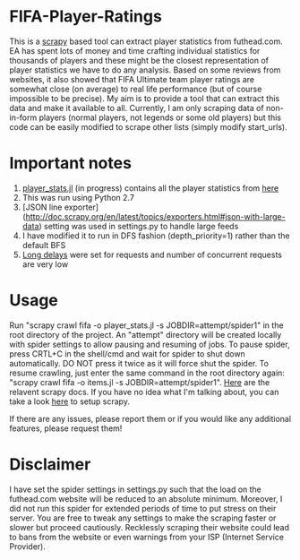 # FIFA-Player-Ratings

This is a [scrapy](https://github.com/scrapy/scrapy) based tool can extract player statistics from futhead.com. EA has spent lots of money and time crafting individual statistics for thousands of players and these might be the closest representation of player statistics we have to do any analysis. Based on some reviews from websites, it also showed that FIFA Ultimate team player ratings are somewhat close (on average) to real life performance (but of course impossible to be precise). My aim is to provide a tool that can extract this data and make it available to all. Currently, I am only scraping data of non-in-form players (normal players, not legends or some old players) but this code can be easily modified to scrape other lists (simply modify start_urls).

# Important notes
1. [player_stats.jl](player_stats.jl) (in progress) contains all the player statistics from [here](http://www.futhead.com/16/players/?level=all_nif&bin_platform=ps)
2. This was run using Python 2.7
3. [JSON line exporter] (http://doc.scrapy.org/en/latest/topics/exporters.html#json-with-large-data) setting was used in settings.py to handle large feeds 
4. I have modified it to run in DFS fashion (depth_priority=1) rather than the default BFS
5. [Long delays](http://doc.scrapy.org/en/latest/topics/autothrottle.html) were set for requests and number of concurrent requests are very low

# Usage
Run "scrapy crawl fifa -o player_stats.jl -s JOBDIR=attempt/spider1" in the root directory of the project. An "attempt" directory will be created locally with spider settings to allow pausing and resuming of jobs. To pause spider, press CRTL+C in the shell/cmd and wait for spider to shut down automatically. DO NOT press it twice as it will force shut the spider. To resume crawling, just enter the same command in the root directory again: "scrapy crawl fifa -o items.jl -s JOBDIR=attempt/spider1". [Here](http://doc.scrapy.org/en/latest/topics/jobs.html) are the relavent scrapy docs. 
If you have no idea what I'm talking about, you can take a look [here](http://doc.scrapy.org/en/master/intro/overview.html) to setup scrapy. 

If there are any issues, please report them or if you would like any additional features, please request them!

# Disclaimer
I have set the spider settings in settings.py such that the load on the futhead.com website will be reduced to an absolute minimum. Moreover, I did not run this spider for extended periods of time to put stress on their server. You are free to tweak any settings to make the scraping faster or slower but proceed cautiously. Recklessly scraping their website could lead to bans from the website or even warnings from your ISP (Internet Service Provider).
